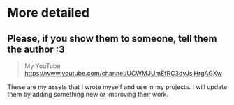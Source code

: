 # More detailed
## Please, if you show them to someone, tell them the author :3
> My YouTube https://www.youtube.com/channel/UCWMJUmEfRC3dyJsiHrgAGXw

These are my assets that I wrote myself and use in my projects.
I will update them by adding something new or improving their work.
